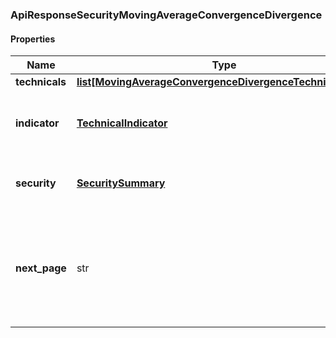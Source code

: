 

[//]: # (CLASS:ApiResponseSecurityMovingAverageConvergenceDivergence)

[//]: # (KIND:object)

### ApiResponseSecurityMovingAverageConvergenceDivergence

#### Properties

[//]: # (START_DEFINITION)

Name | Type | Description
------------ | ------------- | -------------
**technicals** | [**list[MovingAverageConvergenceDivergenceTechnicalValue]**](MovingAverageConvergenceDivergenceTechnicalValue.md) |  &nbsp;
**indicator** | [**TechnicalIndicator**](TechnicalIndicator.md) | The name and symbol of the technical indicator &nbsp;
**security** | [**SecuritySummary**](SecuritySummary.md) | The Security of the Stock Price &nbsp;
**next_page** | str | The token required to request the next page of the data. If null, no further results are available. &nbsp;

[//]: # (END_DEFINITION)


[//]: # (CONTAINED_CLASS:MovingAverageConvergenceDivergenceTechnicalValue)


[//]: # (CONTAINED_CLASS:TechnicalIndicator)


[//]: # (CONTAINED_CLASS:SecuritySummary)



